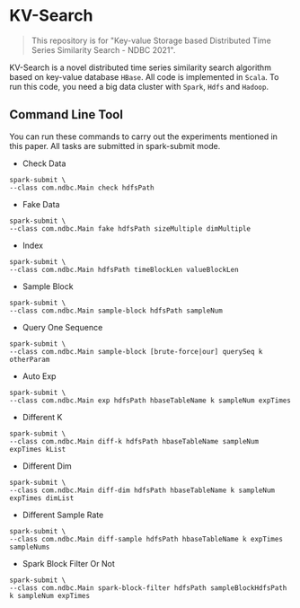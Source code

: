 # KV-Search

> This repository is for "Key-value Storage based Distributed Time Series Similarity Search - NDBC 2021".

KV-Search is a novel distributed time series similarity search algorithm based on key-value database `HBase`. All code is implemented in `Scala`. To run this code, you need a big data cluster with `Spark`, `Hdfs` and `Hadoop`.

## Command Line Tool

You can run these commands to carry out the experiments mentioned in this paper.  All tasks are submitted in spark-submit mode.

+ Check Data

```shell
spark-submit \
--class com.ndbc.Main check hdfsPath
```

+ Fake Data

```shell
spark-submit \
--class com.ndbc.Main fake hdfsPath sizeMultiple dimMultiple
```

+ Index

```shell
spark-submit \
--class com.ndbc.Main hdfsPath timeBlockLen valueBlockLen
```

+ Sample Block

```shell
spark-submit \
--class com.ndbc.Main sample-block hdfsPath sampleNum
```

+ Query One Sequence

```shell
spark-submit \
--class com.ndbc.Main sample-block [brute-force|our] querySeq k otherParam
```

+ Auto Exp

```shell
spark-submit \
--class com.ndbc.Main exp hdfsPath hbaseTableName k sampleNum expTimes
```

+ Different K

```shell
spark-submit \
--class com.ndbc.Main diff-k hdfsPath hbaseTableName sampleNum expTimes kList
```

+ Different Dim

```shell
spark-submit \
--class com.ndbc.Main diff-dim hdfsPath hbaseTableName k sampleNum expTimes dimList
```

+ Different Sample Rate

```shell
spark-submit \
--class com.ndbc.Main diff-sample hdfsPath hbaseTableName k expTimes sampleNums
```

+ Spark Block Filter Or Not

```shell
spark-submit \
--class com.ndbc.Main spark-block-filter hdfsPath sampleBlockHdfsPath k sampleNum expTimes
```


